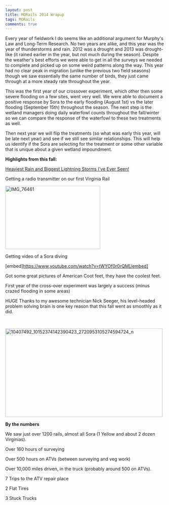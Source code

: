 ```yaml
---
layout: post
title: MORails 2014 Wrapup
tags: MORails
comments: true
---
```


Every year of fieldwork I do seems like an additional argument for Murphy's Law and Long-Term Research. No two years are alike, and this year was the year of thunderstorms and rain. 2012 was a drought and 2013 was drought-like (it rained earlier in the year, but not much during the season). Despite the weather's best efforts we were able to get in all the surveys we needed to complete and picked up on some weird patterns along the way. This year had no clear peak in migration (unlike the previous two field seasons) though we saw essentially the same number of birds, they just came through at a more steady rate throughout the year.

This was the first year of our crossover experiment, which other then some severe flooding on a few sites, went very well. We were able to document a positive response by Sora to the early flooding (August 1st) vs the later flooding (September 15th) throughout the season. The next step is the wetland managers doing daily waterfowl counts throughout the fall/winter so we can compare the response of the waterfowl to these two treatments as well.

Then next year we will flip the treatments (so what was early this year, will be late next year) and see if we still see similar relationships. This will help us identify if the Sora are selecting for the treatment or some other variable that is unique about a given wetland impoundment.

<strong>Highlights from this fall:</strong>

<span style="text-decoration: underline;">Heaviest Rain and Biggest Lightning Storms I've Ever Seen!</span>

Getting a radio transmitter on our first Virginia Rail

<img class="wp-image-858 size-medium" src="http://aurielmvfournier.com/wp-content/uploads/2014/11/IMG_76461-300x200.jpg" alt="IMG_76461" width="300" height="200" /> 

Getting video of a Sora diving

[embed]https://www.youtube.com/watch?v=tWYOf0r0rQM[/embed]

Got some great pictures of American Coot feet, they have the coolest feet.

First year of the cross-over experiment was largely a success (minus crazed flooding in some areas)

HUGE Thanks to my awesome technician Nick Seeger, his level-headed problem solving brain is one key reason that this fall went as smoothly as it did.

&nbsp;

<a href="http://aurielmvfournier.com/wp-content/uploads/2014/11/10407492_10152374142390423_2720953105274594724_n.jpg"><img class="wp-image-853 size-full" src="http://aurielmvfournier.com/wp-content/uploads/2014/11/10407492_10152374142390423_2720953105274594724_n.jpg" alt="10407492_10152374142390423_2720953105274594724_n" width="497" height="280" /></a> 

<strong>By the numbers</strong>

We saw just over 1200 rails, almost all Sora (1 Yellow and about 2 dozen Virginias).

Over 160 hours of surveying

Over 500 hours on ATVs (between surveying and veg work)

Over 10,000 miles driven, in the truck (probably around 500 on ATVs).

7 Trips to the ATV repair place

2 Flat Tires

3 Stuck Trucks
